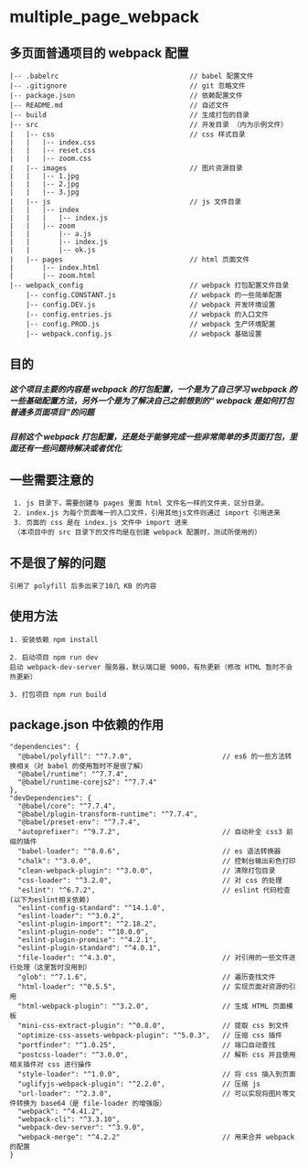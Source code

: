 # multiple_page_webpack
## 多页面普通项目的 webpack 配置

    |-- .babelrc                                // babel 配置文件
    |-- .gitignore                              // git 忽略文件
    |-- package.json                            // 依赖配置文件
    |-- README.md                               // 自述文件
    |-- build                                   // 生成打包的目录
    |-- src                                     // 开发目录 （内为示例文件）
    |   |-- css                                 // css 样式目录
    |   |   |-- index.css
    |   |   |-- reset.css
    |   |   |-- zoom.css
    |   |-- images                              // 图片资源目录
    |   |   |-- 1.jpg
    |   |   |-- 2.jpg
    |   |   |-- 3.jpg
    |   |-- js                                  // js 文件目录
    |   |   |-- index
    |   |   |   |-- index.js
    |   |   |-- zoom
    |   |       |-- a.js
    |   |       |-- index.js
    |   |       |-- ok.js
    |   |-- pages                               // html 页面文件
    |       |-- index.html
    |       |-- zoom.html
    |-- webpack_config                          // webpack 打包配置文件目录
        |-- config.CONSTANT.js                  // webpack 的一些简单配置
        |-- config.DEV.js                       // webpack 开发环境设置
        |-- config.entries.js                   // webpack 的入口文件
        |-- config.PROD.js                      // webpack 生产环境配置
        |-- webpack.config.js                   // webpack 基础设置
## 目的

##### 这个项目主要的内容是 webpack 的打包配置，一个是为了自己学习 webpack 的一些基础配置方法，另外一个是为了解决自己之前想到的“ webpack 是如何打包普通多页面项目”的问题
##### 目前这个 webpack 打包配置，还是处于能够完成一些非常简单的多页面打包，里面还有一些问题待解决或者优化

## 一些需要注意的
```
 1. js 目录下，需要创建与 pages 里面 html 文件名一样的文件夹，区分目录。
 2. index.js 为每个页面唯一的入口文件，引用其他js文件则通过 import 引用进来
 3. 页面的 css 是在 index.js 文件中 import 进来
 （本项目中的 src 目录下的文件均是在创建 webpack 配置时，测试所使用的）

```
## 不是很了解的问题
```
引用了 polyfill 后多出来了10几 KB 的内容
```

## 使用方法
```
1. 安装依赖 npm install

2. 启动项目 npm run dev
启动 webpack-dev-server 服务器，默认端口是 9000，有热更新（修改 HTML 暂时不会热更新）

3. 打包项目 npm run build

```

## package.json 中依赖的作用
```
"dependencies": {
  "@babel/polyfill": "^7.7.0",                      // es6 的一些方法转换相关（对 babel 的使用暂时不是很了解）
  "@babel/runtime": "^7.7.4",
  "@babel/runtime-corejs2": "^7.7.4"
},
"devDependencies": {
  "@babel/core": "^7.7.4",
  "@babel/plugin-transform-runtime": "^7.7.4",
  "@babel/preset-env": "^7.7.4",
  "autoprefixer": "^9.7.2",                         // 自动补全 css3 前缀的插件
  "babel-loader": "^8.0.6",                         // es 语法转换器
  "chalk": "^3.0.0",                                // 控制台输出彩色打印
  "clean-webpack-plugin": "^3.0.0",                 // 清除打包目录
  "css-loader": "^3.2.0",                           // 对 css 的处理
  "eslint": "^6.7.2",                               // eslint 代码检查(以下为eslint相关依赖)
  "eslint-config-standard": "^14.1.0",
  "eslint-loader": "^3.0.2",
  "eslint-plugin-import": "^2.18.2",
  "eslint-plugin-node": "^10.0.0",
  "eslint-plugin-promise": "^4.2.1",
  "eslint-plugin-standard": "^4.0.1",
  "file-loader": "^4.3.0",                          // 对引用的一些文件进行处理（这里暂时没用到）
  "glob": "^7.1.6",                                 // 遍历查找文件
  "html-loader": "^0.5.5",                          // 实现页面对资源的引用
  "html-webpack-plugin": "^3.2.0",                  // 生成 HTML 页面模板
  "mini-css-extract-plugin": "^0.8.0",              // 提取 css 到文件
  "optimize-css-assets-webpack-plugin": "^5.0.3",   // 压缩 css 插件
  "portfinder": "^1.0.25",                          // 端口自动查找
  "postcss-loader": "^3.0.0",                       // 解析 css 并且使用相关插件对 css 进行操作
  "style-loader": "^1.0.0",                         // 将 css 插入到页面
  "uglifyjs-webpack-plugin": "^2.2.0",              // 压缩 js
  "url-loader": "^2.3.0",                           // 可以实现将图片等文件转换为 base64（是 file-loader 的增强版）
  "webpack": "^4.41.2",
  "webpack-cli": "^3.3.10",
  "webpack-dev-server": "^3.9.0",
  "webpack-merge": "^4.2.2"                         // 用来合并 webpack 的配置
}
```